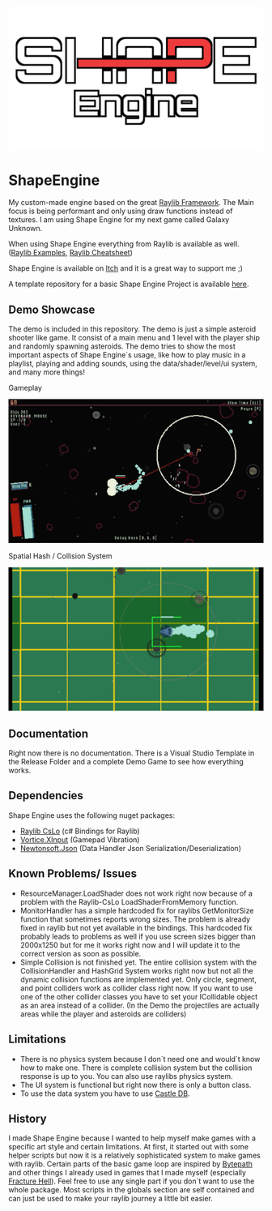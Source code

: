![](final/title/shape-engine-main5.png)
# ShapeEngine
My custom-made engine based on the great [Raylib Framework](https://www.raylib.com/examples.html). The Main focus is being performant and only using draw functions instead of textures. I am using Shape Engine for my next game called Galaxy Unknown.

When using Shape Engine everything from Raylib is available as well. ([Raylib Examples](https://www.raylib.com/examples.html), [Raylib Cheatsheet](https://www.raylib.com/cheatsheet/raylib_cheatsheet_v4.0.pdf))

Shape Engine is available on [Itch](https://solobytegames.itch.io/shape-engine) and it is a great way to support me ;)

A template repository for a basic Shape Engine Project is available [here](https://github.com/SoloByte/ShapeEngine-ProjectTemplate).

## Demo Showcase
The demo is included in this repository. The demo is just a simple asteroid shooter like game. It consist of a main menu and 1 level with the player ship and randomly spawning asteroids. The demo tries to show the most important aspects of Shape Engine´s usage, like how to play music in a playlist, playing and adding sounds, using the data/shader/level/ui system, and many more things!

Gameplay

![Gameplay](media/gameplay-short01.gif)

Spatial Hash / Collision System

![](media/simpleCollision-short-cropped01.gif)

## Documentation
Right now there is no documentation.  There is a Visual Studio Template in the Release Folder and a complete Demo Game to see how everything works.

## Dependencies
Shape Engine uses the following nuget packages:

- [Raylib CsLo](https://github.com/NotNotTech/Raylib-CsLo) (c# Bindings for Raylib)
- [Vortice.XInput](https://www.nuget.org/packages/Vortice.XInput) (Gamepad Vibration)
- [Newtonsoft.Json](https://www.nuget.org/packages/Newtonsoft.Json) (Data Handler Json Serialization/Deserialization)


## Known Problems/ Issues
- ResourceManager.LoadShader does not work right now because of a problem with the Raylib-CsLo LoadShaderFromMemory function.
- MonitorHandler has a simple hardcoded fix for raylibs GetMonitorSize function that sometimes reports wrong sizes. The problem is already fixed in raylib but not yet available in the bindings. This hardcoded fix probably leads to problems as well if you use screen sizes bigger than 2000x1250 but for me it works right now and I will update it to the correct version as soon as possible.
- Simple Collision is not finished yet. The entire collision system with the CollisionHandler and HashGrid System works right now but not all the dynamic collision functions are implemented yet. Only circle, segment, and point colliders work as collider class right now. If you want to use one of the other collider classes you have to set your ICollidable object as an area instead of a collider. (In the Demo the projectiles are actually areas while the player and asteroids are colliders)

## Limitations
- There is no physics system because I don´t need one and would´t know how to make one. There is complete collision system but the collision response is up to you. You can also use raylibs physics system.
- The UI system is functional but right now there is only a button class.
- To use the data system you have to use [Castle DB](http://castledb.org).

## History
I made Shape Engine because I wanted to help myself make games with a specific art style and certain limitations. At first, it started out with some helper scripts but now it is a relatively sophisticated system to make games with raylib. Certain parts of the basic game loop are inspired by [Bytepath](https://github.com/a327ex/BYTEPATH) and other things I already used in games that I made myself (especially [Fracture Hell](https://store.steampowered.com/app/1713770/Fracture_Hell)). 
Feel free to use any single part if you don´t want to use the whole package. Most scripts in the globals section are self contained and can just be used to make your raylib journey a little bit easier.
